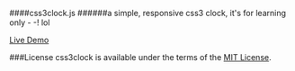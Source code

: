 ####css3clock.js 
######a simple, responsive css3 clock, it's for learning only - -! lol

[Live Demo](http://www.iampua.com/pui/css3clock.html) 

###License
css3clock is available under the terms of the [MIT License](http://www.opensource.org/licenses/mit-license.php).
